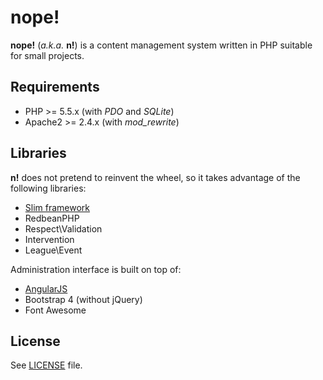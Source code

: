 # nope!
**nope!** (_a.k.a._ **n!**) is a content management system written in PHP suitable for small projects.

## Requirements

- PHP >= 5.5.x (with _PDO_ and _SQLite_)
- Apache2 >= 2.4.x (with *mod_rewrite*)

## Libraries
**n!** does not pretend to reinvent the wheel, so it takes advantage of the following libraries:

- [Slim framework][slim]
- RedbeanPHP
- Respect\Validation
- Intervention
- League\Event

Administration interface is built on top of:

- [AngularJS][angular]
- Bootstrap 4 (without jQuery)
- Font Awesome

## License
See [LICENSE](LICENSE) file.

[angular]: https://angularjs.org/
[slim]: http://www.slimframework.com/
